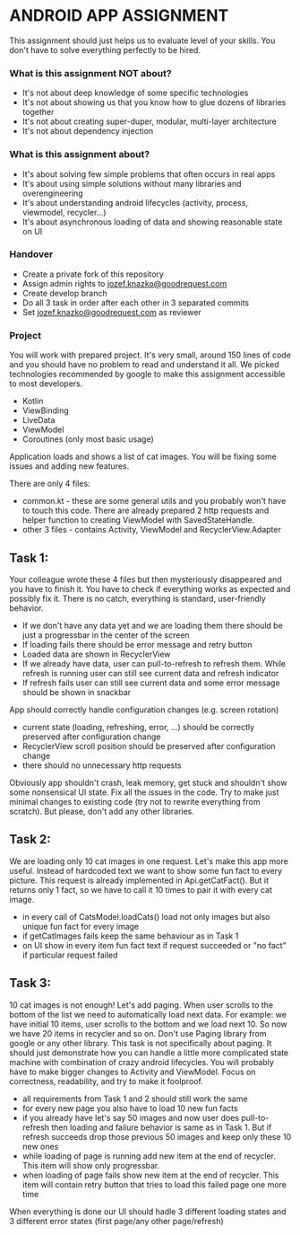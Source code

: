 # ANDROID APP ASSIGNMENT #

This assignment should just helps us to evaluate level of your skills. You don't have to solve everything perfectly to be hired.

### What is this assignment NOT about? ###

* It's not about deep knowledge of some specific technologies 
* It's not about showing us that you know how to glue dozens of libraries together
* It's not about creating super-duper, modular, multi-layer architecture
* It's not about dependency injection

### What is this assignment about? ###

* It's about solving few simple problems that often occurs in real apps
* It's about using simple solutions without many libraries and overengineering
* It's about understanding android lifecycles (activity, process, viewmodel, recycler...)
* It's about asynchronous loading of data and showing reasonable state on UI

### Handover ###

* Create a private fork of this repository
* Assign admin rights to jozef.knazko@goodrequest.com
* Create develop branch
* Do all 3 task in order after each other in 3 separated commits
* Set jozef.knazko@goodrequest.com as reviewer

### Project ###

You will work with prepared project. It's very small, around 150 lines of code and you should have no problem to read and understand it all.
We picked technologies recommended by google to make this assignment accessible to most developers.

* Kotlin
* ViewBinding
* LiveData
* ViewModel
* Coroutines (only most basic usage)

Application loads and shows a list of cat images. You will be fixing some issues and adding new features.

There are only 4 files:

* common.kt - these are some general utils and you probably won't have to touch this code. There are already prepared 2 http requests and helper function to creating ViewModel with SavedStateHandle.
* other 3 files - contains Activity, ViewModel and RecyclerView.Adapter

## Task 1: ##

Your colleague wrote these 4 files but then mysteriously disappeared and you have to finish it. You have to check if everything works as expected and possibly fix it. There is no catch, everything is standard, user-friendly behavior.

* If we don't have any data yet and we are loading them there should be just a progressbar in the center of the screen
* If loading fails there should be error message and retry button
* Loaded data are shown in RecyclerView
* If we already have data, user can pull-to-refresh to refresh them. While refresh is running user can still see current data and refresh indicator
* If refresh fails user can still see current data and some error message should be shown in snackbar

App should correctly handle configuration changes (e.g. screen rotation)

* current state (loading, refreshing, error, ...) should be correctly preserved after configuration change
* RecyclerView scroll position should be preserved after configuration change
* there should no unnecessary http requests

Obviously app shouldn't crash, leak memory, get stuck and shouldn't show some nonsensical UI state.
Fix all the issues in the code. Try to make just minimal changes to existing code (try not to rewrite everything from scratch). But please, don't add any other libraries.   

## Task 2: ##

We are loading only 10 cat images in one request. Let's make this app more useful. Instead of hardcoded text we want to show some fun fact to every picture.
This request is already implemented in Api.getCatFact(). But it returns only 1 fact, so we have to call it 10 times to pair it with every cat image. 

* in every call of CatsModel.loadCats() load not only images but also unique fun fact for every image 
* if getCatImages fails keep the same behaviour as in Task 1 
* on UI show in every item fun fact text if request succeeded or "no fact" if particular request failed 

## Task 3: ##

10 cat images is not enough! Let's add paging. When user scrolls to the bottom of the list we need to automatically load next data. For example: we have initial 10 items, user scrolls to the bottom and we load next 10. So now we have 20 items in recycler and so on.
Don't use Paging library from google or any other library. This task is not specifically about paging. It should just demonstrate how you can handle a little more complicated state machine with combination of crazy android lifecycles. You will probably have to make bigger changes to Activity and ViewModel. Focus on correctness, readability, and try to make it foolproof.    

* all requirements from Task 1 and 2 should still work the same
* for every new page you also have to load 10 new fun facts
* if you already have let's say 50 images and now user does pull-to-refresh then loading and failure behavior is same as in Task 1. But if refresh succeeds drop those previous 50 images and keep only these 10 new ones
* while loading of page is running add new item at the end of recycler. This item will show only progressbar.
* when loading of page fails show new item at the end of recycler. This item will contain retry button that tries to load this failed page one more time

When everything is done our UI should hadle 3 different loading states and 3 different error states (first page/any other page/refresh)
